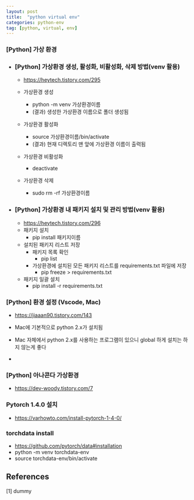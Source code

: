 ```yaml
---
layout: post
title:  "python virtual env"
categories: python-env
tag: [python, virtual, env]
---
```



### [Python] 가상 환경

- ### [Python] 가상환경 생성, 활성화, 비활성화, 삭제 방법(venv 활용)

  - https://heytech.tistory.com/295

  - 가상환경 생성
    - python -m venv 가상환경이름
    - (결과) 생성한 가상환경 이름으로 폴더 생성됨
  - 가상환경 활성화
    - source 가상환경이름/bin/activate
    - (결과) 현재 디렉토리 맨 앞에 가상환경 이름이 출력됨
  - 가상환경 비활성화
    - deactivate
  - 가상환경 삭제
    - sudo rm -rf 가상환경이름

- ### [Python] 가상환경 내 패키지 설치 및 관리 방법(venv 활용)

  - https://heytech.tistory.com/296
  - 패키지 설치
    - pip install 패키지이름
  - 설치된 패키지 리스트 저장
    - 패키지 목록 확인
      - pip list
    - 가상환경에 설치된 모든 패키지 리스트를 requirements.txt 파일에 저장
      - pip freeze > requirements.txt
  - 패키지 일괄 설치
    - pip install -r requirements.txt



### [Python] 환경 설정 (Vscode, Mac)

- https://jiaaan90.tistory.com/143

- Mac에 기본적으로 python 2.x가 설치됨
- Mac 자체에서 python 2.x를 사용하는 프로그램이 있으니 global 하게 설치는 하지 않는게 좋다
- 



### [Python] 아나콘다 가상환경

- https://dev-woody.tistory.com/7



### Pytorch 1.4.0 설치

- https://varhowto.com/install-pytorch-1-4-0/





### torchdata install

- https://github.com/pytorch/data#installation
- python -m venv torchdata-env
- source torchdata-env/bin/activate






## References
[1] dummy